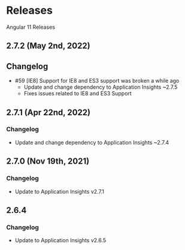 # Releases

Angular 11 Releases

## 2.7.2 (May 2nd, 2022)

## Changelog

- #59 [IE8] Support for IE8 and ES3 support was broken a while ago
  - Update and change dependency to Application Insights ~2.7.5
  - Fixes issues related to IE8 and ES3 Support

## 2.7.1 (Apr 22nd, 2022)

### Changelog

* Update and change dependency to Application Insights ~2.7.4

## 2.7.0 (Nov 19th, 2021)

### Changelog

* Update to Application Insights v2.7.1

## 2.6.4

### Changelog

* Update to Application Insights v2.6.5
